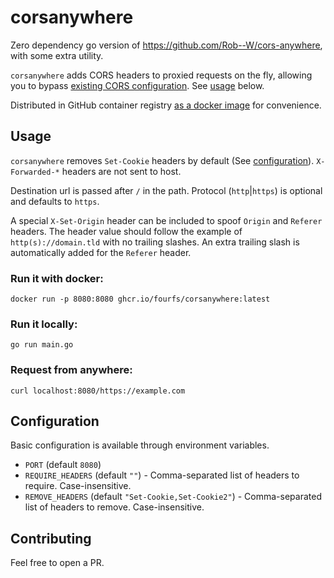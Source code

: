 # corsanywhere

Zero dependency go version of https://github.com/Rob--W/cors-anywhere, with some extra utility.

`corsanywhere` adds CORS headers to proxied requests on the fly, allowing you to bypass [existing CORS configuration](https://developer.mozilla.org/en-US/docs/Web/Security/Practical_implementation_guides/CORS). See [usage](#usage) below.

Distributed in GitHub container registry [as a docker image](https://github.com/fourfs/corsanywhere/pkgs/container/corsanywhere) for convenience.

## Usage

`corsanywhere` removes `Set-Cookie` headers by default (See [configuration](#configuration)).
`X-Forwarded-*` headers are not sent to host.

Destination url is passed after `/` in the path. Protocol (`http`|`https`) is optional and defaults to `https`.

A special `X-Set-Origin` header can be included to spoof `Origin` and `Referer` headers.
The header value should follow the example of `http(s)://domain.tld` with no trailing slashes.
An extra trailing slash is automatically added for the `Referer` header.

### Run it with docker:

```shell
docker run -p 8080:8080 ghcr.io/fourfs/corsanywhere:latest
```

### Run it locally:

```shell
go run main.go
```

### Request from anywhere:

```shell
curl localhost:8080/https://example.com
```

## Configuration

Basic configuration is available through environment variables.

- `PORT` (default `8080`)
- `REQUIRE_HEADERS` (default `""`) - Comma-separated list of headers to require. Case-insensitive.
- `REMOVE_HEADERS` (default `"Set-Cookie,Set-Cookie2"`) - Comma-separated list of headers to remove. Case-insensitive.

## Contributing

Feel free to open a PR.
